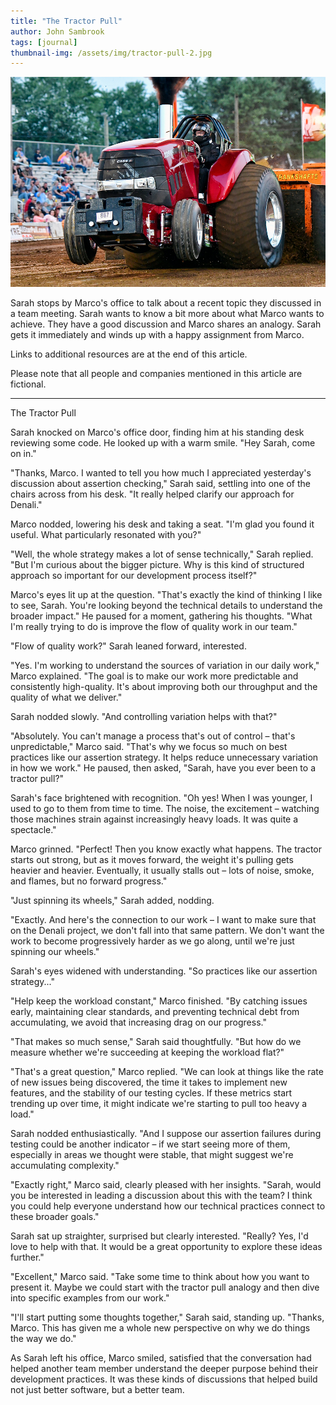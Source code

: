 ```yaml
---
title: "The Tractor Pull"
author: John Sambrook
tags: [journal]
thumbnail-img: /assets/img/tractor-pull-2.jpg
---
```


![Tractor Pull](/assets/img/tractor-pull-2.jpg)

<!-- [Audio Discussion](https://common-sense.com/assets/files/tractor-pull.mp3) -->

Sarah stops by Marco's office to talk about a recent topic they
discussed in a team meeting. Sarah wants to know a bit more about what
Marco wants to achieve. They have a good discussion and Marco shares
an analogy. Sarah gets it immediately and winds up with a happy
assignment from Marco.

Links to additional resources are at the end of this article.

Please note that all people and companies mentioned in this article
are fictional.

 ***

The Tractor Pull

Sarah knocked on Marco's office door, finding him at his standing desk
reviewing some code. He looked up with a warm smile. "Hey Sarah, come
on in."

"Thanks, Marco. I wanted to tell you how much I appreciated
yesterday's discussion about assertion checking," Sarah said, settling
into one of the chairs across from his desk. "It really helped clarify
our approach for Denali."

Marco nodded, lowering his desk and taking a seat. "I'm glad you found
it useful. What particularly resonated with you?"

"Well, the whole strategy makes a lot of sense technically," Sarah
replied. "But I'm curious about the bigger picture. Why is this kind
of structured approach so important for our development process
itself?"

Marco's eyes lit up at the question. "That's exactly the kind of
thinking I like to see, Sarah. You're looking beyond the technical
details to understand the broader impact." He paused for a moment,
gathering his thoughts. "What I'm really trying to do is improve the
flow of quality work in our team."

"Flow of quality work?" Sarah leaned forward, interested.

"Yes. I'm working to understand the sources of variation in our daily
work," Marco explained. "The goal is to make our work more predictable
and consistently high-quality. It's about improving both our
throughput and the quality of what we deliver."

Sarah nodded slowly. "And controlling variation helps with that?"

"Absolutely. You can't manage a process that's out of control – that's
unpredictable," Marco said. "That's why we focus so much on best
practices like our assertion strategy. It helps reduce unnecessary
variation in how we work." He paused, then asked, "Sarah, have you
ever been to a tractor pull?"

Sarah's face brightened with recognition. "Oh yes! When I was younger,
I used to go to them from time to time. The noise, the excitement –
watching those machines strain against increasingly heavy loads. It
was quite a spectacle."

Marco grinned. "Perfect! Then you know exactly what happens. The
tractor starts out strong, but as it moves forward, the weight it's
pulling gets heavier and heavier. Eventually, it usually stalls out –
lots of noise, smoke, and flames, but no forward progress."

"Just spinning its wheels," Sarah added, nodding.

"Exactly. And here's the connection to our work – I want to make sure
that on the Denali project, we don't fall into that same pattern. We
don't want the work to become progressively harder as we go along,
until we're just spinning our wheels."

Sarah's eyes widened with understanding. "So practices like our
assertion strategy..."

"Help keep the workload constant," Marco finished. "By catching issues
early, maintaining clear standards, and preventing technical debt from
accumulating, we avoid that increasing drag on our progress."

"That makes so much sense," Sarah said thoughtfully. "But how do we
measure whether we're succeeding at keeping the workload flat?"

"That's a great question," Marco replied. "We can look at things like
the rate of new issues being discovered, the time it takes to
implement new features, and the stability of our testing cycles. If
these metrics start trending up over time, it might indicate we're
starting to pull too heavy a load."

Sarah nodded enthusiastically. "And I suppose our assertion failures
during testing could be another indicator – if we start seeing more of
them, especially in areas we thought were stable, that might suggest
we're accumulating complexity."

"Exactly right," Marco said, clearly pleased with her
insights. "Sarah, would you be interested in leading a discussion
about this with the team? I think you could help everyone understand
how our technical practices connect to these broader goals."

Sarah sat up straighter, surprised but clearly interested. "Really?
Yes, I'd love to help with that. It would be a great opportunity to
explore these ideas further."

"Excellent," Marco said. "Take some time to think about how you want
to present it. Maybe we could start with the tractor pull analogy and
then dive into specific examples from our work."

"I'll start putting some thoughts together," Sarah said, standing
up. "Thanks, Marco. This has given me a whole new perspective on why
we do things the way we do."

As Sarah left his office, Marco smiled, satisfied that the
conversation had helped another team member understand the deeper
purpose behind their development practices. It was these kinds of
discussions that helped build not just better software, but a better
team.
